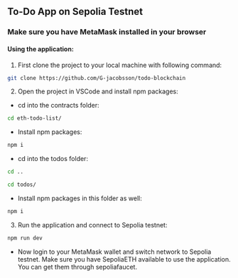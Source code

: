 ## To-Do App on Sepolia Testnet

### Make sure you have MetaMask installed in your browser

#### Using the application:

1. First clone the project to your local machine with following command:

```bash
git clone https://github.com/G-jacobsson/todo-blockchain
```

2. Open the project in VSCode and install npm packages:

- cd into the contracts folder:

```bash
cd eth-todo-list/
```

- Install npm packages:

```bash
npm i
```

- cd into the todos folder:

```bash
cd ..
```

```bash
cd todos/
```

- Install npm packages in this folder as well:

```bash
npm i
```

3. Run the application and connect to Sepolia testnet:

```bash
npm run dev
```

- Now login to your MetaMask wallet and switch network to Sepolia testnet. Make sure you have SepoliaETH available to use the application. You can get them through sepoliafaucet.
